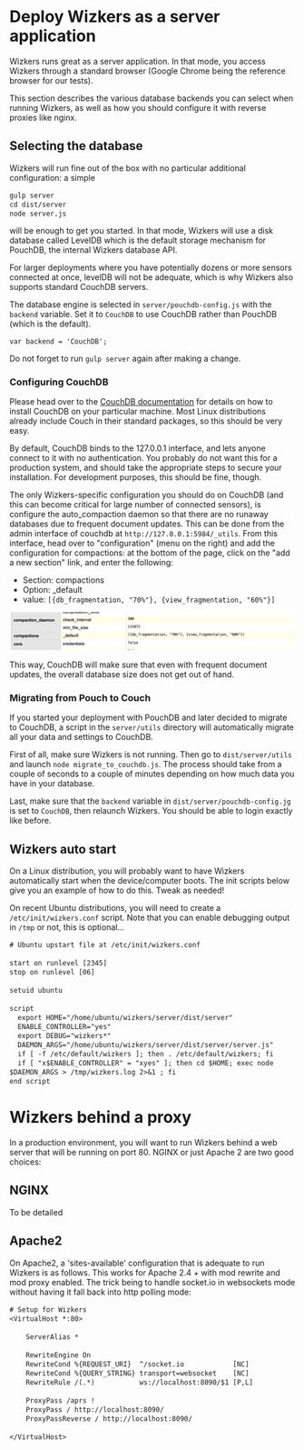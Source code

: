 # Deploy Wizkers as a server application

Wizkers runs great as a server application. In that mode, you access Wizkers through a standard browser (Google Chrome being the reference browser for our tests).

This section describes the various database backends you can select when running Wizkers, as well as how you should configure it with reverse proxies like nginx.

## Selecting the database

Wizkers will run fine out of the box with no particular additional configuration: a simple

```
gulp server
cd dist/server
node server.js
```

will be enough to get you started. In that mode, Wizkers will use a disk database called LevelDB which is the default storage mechanism for PouchDB, the internal Wizkers database API.

For larger deployments where you have potentially dozens or more sensors connected at once, levelDB will not be adequate, which is why Wizkers also supports standard CouchDB servers.

The database engine is selected in `server/pouchdb-config.js` with the `backend` variable. Set it to `CouchDB` to use CouchDB rather than PouchDB (which is the default).

```
var backend = 'CouchDB';
```

Do not forget to run `gulp server` again after making a change.

### Configuring CouchDB

Please head over to the [CouchDB documentation](http://couchdb.readthedocs.org/en/1.6.1/) for details on how to install CouchDB on your particular machine. Most Linux distributions already include Couch in their standard packages, so this should be very easy.

By default, CouchDB binds to the 127.0.0.1 interface, and lets anyone connect to it with no authentication. You probably do not want this for a production system, and should take the appropriate steps to secure your installation. For development purposes, this should be fine, though.

The only Wizkers-specific configuration you should do on CouchDB (and this can become critical for large number of connected sensors), is configure the auto_compaction daemon so that there are no runaway databases due to frequent document updates. This can be done from the admin interface of couchdb at `http://127.0.0.1:5984/_utils`. From this interface, head over to "configuration" (menu on the right) and add the configuration for compactions: at the bottom of the page, click on the "add a new section" link, and enter the following:

- Section: compactions
- Option:  _default
- value: `[{db_fragmentation, "70%"}, {view_fragmentation, "60%"}]`

![CouchDB compactions settings](img/couchdb_compactions.png)

This way, CouchDB will make sure that even with frequent document updates, the overall database size does not get out of hand.

### Migrating from Pouch to Couch

If you started your deployment with PouchDB and later decided to migrate to CouchDB, a script in the `server/utils` directory will automatically migrate all your data and settings to CouchDB.

First of all, make sure Wizkers is not running. Then go to `dist/server/utils` and launch `node migrate_to_couchdb.js`. The process should take from a couple of seconds to a couple of minutes depending on how much data you have in your database.

Last, make sure that the `backend` variable in `dist/server/pouchdb-config.jg` is set to `CouchDB`, then relaunch Wizkers. You should be able to login exactly like before.

## Wizkers auto start

On a Linux distribution, you will probably want to have Wizkers automatically start when the device/computer boots. The init scripts below give you an example of how to do this. Tweak as needed!

On recent Ubuntu distributions, you will need to create a `/etc/init/wizkers.conf` script. Note that you can enable debugging output in `/tmp` or not, this is optional...

```
# Ubuntu upstart file at /etc/init/wizkers.conf
 
start on runlevel [2345]
stop on runlevel [06]

setuid ubuntu

script
  export HOME="/home/ubuntu/wizkers/server/dist/server"
  ENABLE_CONTROLLER="yes"
  export DEBUG="wizkers*"
  DAEMON_ARGS="/home/ubuntu/wizkers/server/dist/server/server.js"
  if [ -f /etc/default/wizkers ]; then . /etc/default/wizkers; fi
  if [ "x$ENABLE_CONTROLLER" = "xyes" ]; then cd $HOME; exec node $DAEMON_ARGS > /tmp/wizkers.log 2>&1 ; fi
end script
```

# Wizkers behind a proxy

In a production environment, you will want to run Wizkers behind a web server that will be running on port 80. NGINX or just Apache 2 are two good choices:

## NGINX

To be detailed

## Apache2

On Apache2, a 'sites-available' configuration that is adequate to run Wizkers is as follows. This works for Apache 2.4 + with mod rewrite and mod proxy enabled. The trick being to handle socket.io in websockets mode without having it fall back into http polling mode:

```
# Setup for Wizkers
<VirtualHost *:80>

    ServerAlias *

    RewriteEngine On
    RewriteCond %{REQUEST_URI}  ^/socket.io            [NC]
    RewriteCond %{QUERY_STRING} transport=websocket    [NC]
    RewriteRule /(.*)           ws://localhost:8090/$1 [P,L]

    ProxyPass /aprs !
    ProxyPass / http://localhost:8090/
    ProxyPassReverse / http://localhost:8090/

</VirtualHost>
```
